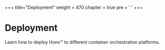 +++
title="Deployment"
weight = 470
chapter = true
pre = '<i class="fas fa-shipping-fast"></i> '
+++

# Deployment

Learn how to deploy Hono&trade; to different container orchestration platforms.
